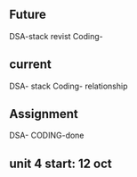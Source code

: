 ## Future

DSA-stack revist
Coding- 

## current

DSA- stack
Coding- relationship

## Assignment

DSA-
CODING-done

## unit 4 start: 12 oct

